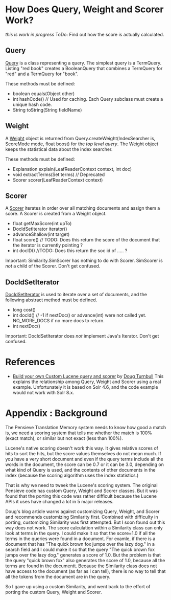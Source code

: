 # How Does Query, Weight and Scorer Work?
*this is work in progress*
ToDo: Find out how the score is actually calculated.

## Query
[Query](https://lucene.apache.org/core/8_8_2/core/org/apache/lucene/search/Query.html) is a class representing a query. The simplest query is a TermQuery. Listing "red book" creates a BooleanQuery that combines a TermQuery for "red" and a TermQuery for "book".

These methods must be defined:
* boolean equals(Object other)
* int hashCode() // Used for caching. Each Query subclass must create a unique hash code.
* String toString(String fieldName)

## Weight
A [Weight](https://lucene.apache.org/core/8_8_2/core/org/apache/lucene/search/Weight.html) object is returned from Query.createWeight(IndexSearcher is, ScoreMode mode, float boost) for the *top level query*. The Weight object keeps the statistical data about the index searcher.

These methods must be defined:
* Explanation explain(LeafReaderContext context, int doc)
* void extractTerms(Set<Term> terms)  // Deprecated
* Scorer scorer(LeafReaderContext context)
  
## Scorer
A [Scorer](https://lucene.apache.org/core/8_8_2/core/org/apache/lucene/search/Scorer.html) iterates in order over all matching documents and assign them a score. A Scorer is created from a Weight object.

* float getMaxScore(int upTo)
* DocIdSetIterator iterator()
* advanceShallow(int target)
* float score() // TODO: Does this return the score of the document that the iterator is currently pointing ?
* int docID() //TODO: Does this return the soc id of  ..... ?
  
Important: Similarity.SimScorer has nothing to do with Scorer. SimScorer is *not* a child of the Scorer. Don't get confused.

## DocIdSetIterator
  
[DocIdSetIterator](https://lucene.apache.org/core/8_8_2/core/org/apache/lucene/search/DocIdSetIterator.html) is used to iterate over a set of documents, and the following abstract method must be defined.

* long cost()
* int docId() // -1 if nextDoc() or advance(int) were not called yet. NO_MORE_DOCS if no more docs to return.
* int nextDoc()
  

  
Important: DocIdSetIterator does *not* implement Java's Iterator. Don't get confused.
  


# References

* [Build your own Custom Lucene query and scorer](https://opensourceconnections.com/blog/2014/01/20/build-your-own-custom-lucene-query-and-scorer/) by [Doug Turnbull](https://opensourceconnections.com/blog/author/doug-turnbull/) This explains the relationship among Query, Weight and Scorer using a real example. Unfortunately it is based on Solr 4.6, and the code example would not work with Solr 8.x.

# Appendix : Background
The Pensieve Translation Memory system needs to know how good a match is, we need a scoring system that tells me whether the match is 100% (exact match), or similar but not exact (less than 100%).

Lucene's native scoring doesn't work this way. 
It gives relative scores of hits to sort the hits, but the score values themselves do not mean much. 
If you have a very short document and even if the query terms include all the words in the document, the score can be 0.7 or it can be 3.0, depending on what kind of Query is used, and the contents of other documents in the index (because the scoring algorithm uses the index statistics.)

That is why we need to tweek the Lucene's scoring system. 
The original Pensieve code has custom Query, Weight and Scorer classes. 
But it was found that the porting this code was rather difficult because the Lucene APIs it uses have changed a lot in 5 major releases.

Doug's blog article warns against customizing Query, Weight, and Scorer and recommends customizing Similarity first. 
Combined with difficulty in porting, customizing Similarity was first attempted. 
But I soon found out this way does not work. 
The score calculation within a Similarity class can only look at terms in the query. 
I could make it so that the score=1.0 if all the terms in the queries were found in a document. 
For examle, if there is a document that has "The quick brown fox jumps over the lazy dog." in a search field and I could make it so that the query "The quick brown fox jumps over the lazy dog." generates a score of 1.0.
But the problem is that the query "quick brown fox" also generates the score of 1.0, because all the terms are found in the documentt.
Because the Similarity class does not have access to the document (as far as I can tell), there is no way to tell that all the tokens from the document are in the query.

So I gave up using a custom Similarity, and went back to the effort of porting the custom Query, Weight and Scorer.
